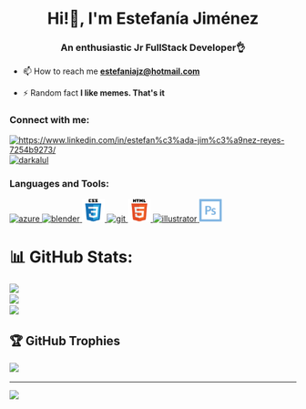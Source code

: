 <h1 align="center">Hi!🌸, I'm Estefanía Jiménez</h1>
<h3 align="center">An enthusiastic Jr FullStack Developer👌</h3>

- 📫 How to reach me **estefaniajz@hotmail.com**

- ⚡ Random fact **I like memes. That's it**

<h3 align="left">Connect with me:</h3>
<p align="left">
<a href="https://www.linkedin.com/in/estefan%C3%ADa-jim%C3%A9nez-reyes-7254b9273/" target="blank"><img align="center" src="https://raw.githubusercontent.com/rahuldkjain/github-profile-readme-generator/master/src/images/icons/Social/linked-in-alt.svg" alt="https://www.linkedin.com/in/estefan%c3%ada-jim%c3%a9nez-reyes-7254b9273/" height="30" width="40" /></a>
<a href="https://instagram.com/darkalul" target="blank"><img align="center" src="https://raw.githubusercontent.com/rahuldkjain/github-profile-readme-generator/master/src/images/icons/Social/instagram.svg" alt="darkalul" height="30" width="40" /></a>
</p>

<h3 align="left">Languages and Tools:</h3>
<p align="left"> <a href="https://azure.microsoft.com/en-in/" target="_blank" rel="noreferrer"> <img src="https://www.vectorlogo.zone/logos/microsoft_azure/microsoft_azure-icon.svg" alt="azure" width="40" height="40"/> </a> <a href="https://www.blender.org/" target="_blank" rel="noreferrer"> <img src="https://download.blender.org/branding/community/blender_community_badge_white.svg" alt="blender" width="40" height="40"/> </a> <a href="https://www.w3schools.com/css/" target="_blank" rel="noreferrer"> <img src="https://raw.githubusercontent.com/devicons/devicon/master/icons/css3/css3-original-wordmark.svg" alt="css3" width="40" height="40"/> </a> <a href="https://git-scm.com/" target="_blank" rel="noreferrer"> <img src="https://www.vectorlogo.zone/logos/git-scm/git-scm-icon.svg" alt="git" width="40" height="40"/> </a> <a href="https://www.w3.org/html/" target="_blank" rel="noreferrer"> <img src="https://raw.githubusercontent.com/devicons/devicon/master/icons/html5/html5-original-wordmark.svg" alt="html5" width="40" height="40"/> </a> <a href="https://www.adobe.com/in/products/illustrator.html" target="_blank" rel="noreferrer"> <img src="https://www.vectorlogo.zone/logos/adobe_illustrator/adobe_illustrator-icon.svg" alt="illustrator" width="40" height="40"/> </a> <a href="https://www.photoshop.com/en" target="_blank" rel="noreferrer"> <img src="https://raw.githubusercontent.com/devicons/devicon/master/icons/photoshop/photoshop-line.svg" alt="photoshop" width="40" height="40"/> </a> </p>

# 📊 GitHub Stats:
![](https://github-readme-stats.vercel.app/api?username=EstefaniaJZ&theme=synthwave&hide_border=false&include_all_commits=true&count_private=true)<br/>
![](https://github-readme-streak-stats.herokuapp.com/?user=EstefaniaJZ&theme=synthwave&hide_border=false)<br/>
![](https://github-readme-stats.vercel.app/api/top-langs/?username=EstefaniaJZ&theme=synthwave&hide_border=false&include_all_commits=true&count_private=true&layout=compact)

## 🏆 GitHub Trophies
![](https://github-profile-trophy.vercel.app/?username=EstefaniaJZ&theme=tokyonight&no-frame=false&no-bg=false&margin-w=4)

---
[![](https://visitcount.itsvg.in/api?id=EstefaniaJZ&icon=9&color=10)](https://visitcount.itsvg.in)

<!-- Proudly created with GPRM ( https://gprm.itsvg.in ) -->

<!--
**EstefaniaJZ/Estefaniajz** is a ✨ _special_ ✨ repository because its `README.md` (this file) appears on your GitHub profile.

Here are some ideas to get you started:

- 🔭 I’m currently working on ...
- 🌱 I’m currently learning ...
- 👯 I’m looking to collaborate on ...
- 🤔 I’m looking for help with ...
- 💬 Ask me about ...
- 📫 How to reach me: ...
- 😄 Pronouns: ...
- ⚡ Fun fact: ...
-->
